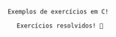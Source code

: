 <div align="center"
   
          Exemplos de exercícios em C! 
     
          Exercícios resolvidos! 🥷
